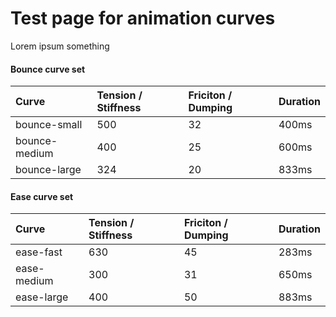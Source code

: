# Test page for animation curves

Lorem ipsum something



#### Bounce curve set

| Curve | Tension / Stiffness | Friciton / Dumping | Duration |
| :--- | :--- | :--- | :--- |
| bounce-small | 500 | 32 | 400ms |
| bounce-medium | 400 | 25 | 600ms |
| bounce-large | 324 | 20 | 833ms |

#### 

#### Ease curve set

| Curve | Tension / Stiffness | Friciton / Dumping | Duration |
| :--- | :--- | :--- | :--- |
| ease-fast | 630 | 45 | 283ms |
| ease-medium | 300 | 31 | 650ms |
| ease-large | 400 | 50 | 883ms |



